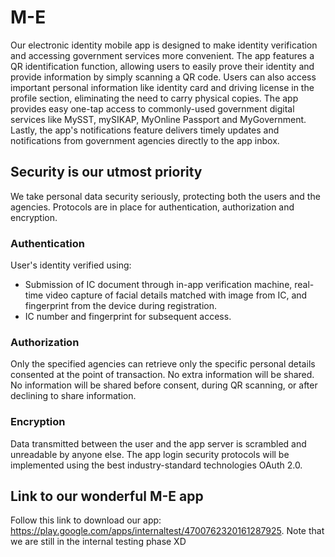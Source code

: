 # M-E
Our electronic identity mobile app is designed to make identity verification and accessing government services more convenient. The app features a QR identification function, allowing users to easily prove their identity and provide information by simply scanning a QR code. Users can also access important personal information like identity card and driving license in the profile section, eliminating the need to carry physical copies. The app provides easy one-tap access to commonly-used government digital services like MySST, mySIKAP, MyOnline Passport and MyGovernment. Lastly, the app's notifications feature delivers timely updates and notifications from government agencies directly to the app inbox.

## Security is our utmost priority
We take personal data security seriously, protecting both the users and the agencies. Protocols are in place for authentication, authorization and encryption.

### Authentication
User's identity verified using: <br>
- Submission of IC document through in-app verification machine,  real-time video capture of facial details matched with image from IC, and fingerprint from the device during registration.
- IC number and fingerprint for subsequent access. 

### Authorization
Only the specified agencies can retrieve only the specific personal details consented at the point of transaction. No extra information will be shared. No information will be shared before consent, during QR scanning, or after declining to share information.

### Encryption
Data transmitted between the user and the app server is scrambled and unreadable by anyone else. The app login security protocols will be implemented using the best industry-standard technologies OAuth 2.0.

## Link to our wonderful M-E app
Follow this link to download our app: https://play.google.com/apps/internaltest/4700762320161287925. Note that we are still in the internal testing phase XD
